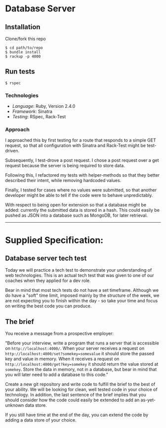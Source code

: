 # Database Server

## Installation

Clone/fork this repo
```
$ cd path/to/repo
$ bundle install
$ rackup -p 4000
```
## Run tests
```
$ rspec
```

### Technologies

- _Language_: Ruby, Version 2.4.0
- _Framework_: Sinatra
- _Testing_: RSpec, Rack-Test

### Approach
I approached this by first testing for a route that responds to a 
simple GET request, so that all configuration with Sinatra and Rack-Test
might be test-driven.

Subsequently, I test-drove a post request. I chose a post request over a get
request because the server is being required to store data.

Following this, I refactored my tests with helper-methods so that they
better described their intent, while removing hardcoded values.

Finally, I tested for cases where no values were submitted, so that another
developer might be able to tell if the code were to behave unpredictably.

With respect to being open for extension so that a database might be added:
currently the submitted data is stored in a hash. This could easily be pushed
as JSON into a database such as MongoDB, for later retrieval.

---
# Supplied Specification:

## Database server tech test

Today we will practice a tech test to demonstrate your understanding of web technologies. This is an actual tech test that was given to one of our coaches when they applied for a dev role.

Bear in mind that most tech tests do not have a set timeframe. Although we do have a "soft" time limit, imposed mainly by the structure of the week, we are not expecting you to finish within the day - so take your time and focus on writing the best code you can produce.

## The brief

You receive a message from a prospective employer:

"Before your interview, write a program that runs a server that is accessible on `http://localhost:4000/`. When your server receives a request on `http://localhost:4000/set?somekey=somevalue` it should store the passed key and value in memory. When it receives a request on `http://localhost:4000/get?key=somekey` it should return the value stored at `somekey`. Store the data in memory, not in a database, but bear in mind that you will later need to add a database to this code."

Create a new git repository and write code to fulfill the brief to the best of your ability. We will be looking for clean, well tested code in your choice of technology. In addition, the last sentence of the brief implies that you should consider how the code could easily be extended to add an as-yet-unknown data store.

If you still have time at the end of the day, you can extend the code by adding a data store of your choice.
